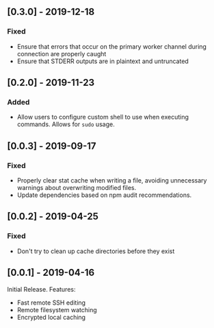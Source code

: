 ## [0.3.0] - 2019-12-18
### Fixed
- Ensure that errors that occur on the primary worker channel during connection are properly caught
- Ensure that STDERR outputs are in plaintext and untruncated

## [0.2.0] - 2019-11-23
### Added
- Allow users to configure custom shell to use when executing commands. Allows for `sudo` usage.

## [0.0.3] - 2019-09-17
### Fixed
- Properly clear stat cache when writing a file, avoiding unnecessary warnings about overwriting modified files.
- Update dependencies based on npm audit recommendations.

## [0.0.2] - 2019-04-25
### Fixed
- Don't try to clean up cache directories before they exist

## [0.0.1] - 2019-04-16
Initial Release. Features:

- Fast remote SSH editing
- Remote filesystem watching
- Encrypted local caching
